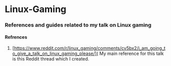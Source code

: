 # Linux-Gaming
### References and guides related to my talk on Linux gaming

#### Refrences
1. [https://www.reddit.com/r/linux_gaming/comments/cv5bx2/i_am_going_to_give_a_talk_on_linux_gaming_please/]( My main reference for this talk is this Reddit thread which I created.



